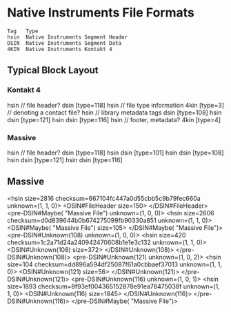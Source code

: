 # Native Instruments File Formats

```
Tag   Type
hsin  Native Instruments Segment Header
DSIN  Native Instruments Segment Data
4KIN  Native Instruments Kontakt 4
```

## Typical Block Layout

### Kontakt 4
hsin // file header?
  dsin [type=118]
hsin // file type information
  4kin [type=3] // denoting a contact file?
hsin // library metadata tags
  dsin [type=108]
hsin
  dsin [type=121]
hsin
  dsin [type=116]
hsin // footer, metadata?
  4kin [type=4]

### Massive
hsin // file header?
  dsin [type=118]
hsin
  dsin [type=101]
hsin
  dsin [type=108]
hsin
  dsin [type=121]
hsin
  dsin [type=116]



## Massive
<hsin size=2816 checksum=667104fc447a0d55cbb5c9b79fec660a unknown=(1, 1, 0)>
    <DSIN#FileHeader size=150>
    </DSIN#FileHeader>
    <pre-DSIN#Maybe( "Massive File") unknown=(1, 0, 0)>
        <hsin size=2606 checksum=d0d839644b0b674275099fb90330a851 unknown=(1, 1, 0)>
            <DSIN#Maybe( "Massive File") size=105>
            </DSIN#Maybe( "Massive File")>
            <pre-DSIN#Unknown(108) unknown=(1, 0, 0)>
                <hsin size=420 checksum=1c2a71d24a240942470608b1e1e3c132 unknown=(1, 1, 0)>
                    <DSIN#Unknown(108) size=372>
                    </DSIN#Unknown(108)>
                </hsin>
            </pre-DSIN#Unknown(108)>
            <pre-DSIN#Unknown(121) unknown=(1, 0, 2)>
                <hsin size=104 checksum=dd896a594df25087f61a0cbbaef37013 unknown=(1, 1, 0)>
                    <DSIN#Unknown(121) size=56>
                    </DSIN#Unknown(121)>
                </hsin>
            </pre-DSIN#Unknown(121)>
            <pre-DSIN#Unknown(116) unknown=(1, 0, 1)>
                <hsin size=1893 checksum=8f93ef004365152878e91ea78475038f unknown=(1, 1, 0)>
                    <DSIN#Unknown(116) size=1845>
                    </DSIN#Unknown(116)>
                </hsin>
            </pre-DSIN#Unknown(116)>
        </hsin>
    </pre-DSIN#Maybe( "Massive File")>
</hsin>